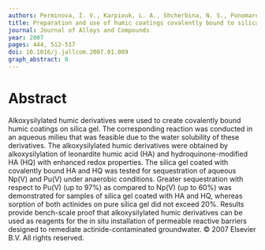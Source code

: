 ```yaml
---
authors: Perminova, I. V., Karpiouk, L. A., Shcherbina, N. S., Ponomarenko, S. A., Kalmykov, S. N., Hatfield, K.
title: Preparation and use of humic coatings covalently bound to silica gel for Np(V) and Pu(V) sequestration
journal: Journal of Alloys and Compounds
year: 2007
pages: 444, 512-517
doi: 10.1016/j.jallcom.2007.01.089
graph_abstract: 0
---
```


# Abstract 

 Alkoxysilylated humic derivatives were used to create covalently bound humic coatings on silica gel. The corresponding reaction was conducted in an aqueous milieu that was feasible due to the water solubility of these derivatives. The alkoxysilylated humic derivatives were obtained by alkoxysilylation of leonardite humic acid (HA) and hydroquinone-modified HA (HQ) with enhanced redox properties. The silica gel coated with covalently bound HA and HQ was tested for sequestration of aqueous Np(V) and Pu(V) under anaerobic conditions. Greater sequestration with respect to Pu(V) (up to 97\%) as compared to Np(V) (up to 60\%) was demonstrated for samples of silica gel coated with HA and HQ, whereas sorption of both actinides on pure silica gel did not exceed 20\%. Results provide bench-scale proof that alkoxysilylated humic derivatives can be used as reagents for the in situ installation of permeable reactive barriers designed to remediate actinide-contaminated groundwater. © 2007 Elsevier B.V. All rights reserved.